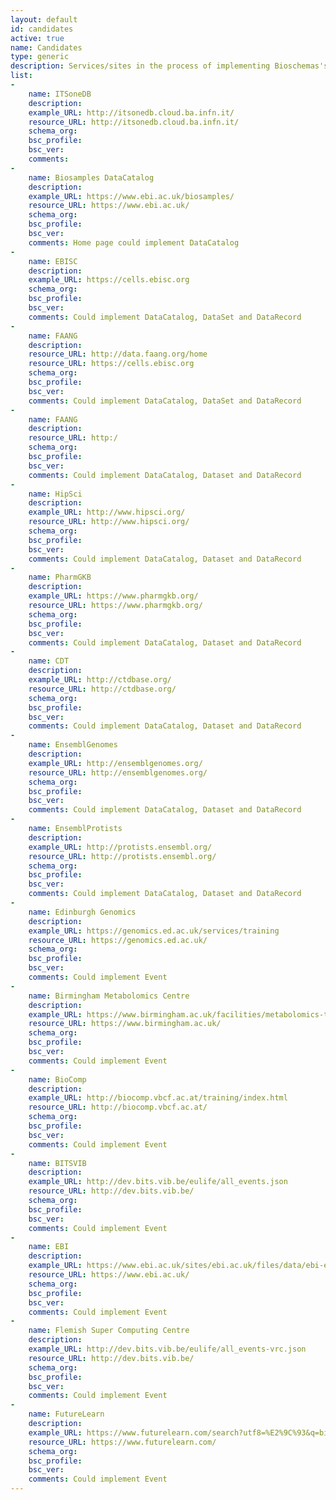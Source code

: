 ```yaml
---
layout: default
id: candidates
active: true
name: Candidates
type: generic
description: Services/sites in the process of implementing Bioschemas's markup
list:  
-
    name: ITSoneDB
    description:
    example_URL: http://itsonedb.cloud.ba.infn.it/
    resource_URL: http://itsonedb.cloud.ba.infn.it/
    schema_org:
    bsc_profile:
    bsc_ver:
    comments:
-
    name: Biosamples DataCatalog
    description:
    example_URL: https://www.ebi.ac.uk/biosamples/
    resource_URL: https://www.ebi.ac.uk/
    schema_org:
    bsc_profile:
    bsc_ver:
    comments: Home page could implement DataCatalog
-
    name: EBISC
    description:
    example_URL: https://cells.ebisc.org
    schema_org:
    bsc_profile:
    bsc_ver:
    comments: Could implement DataCatalog, DataSet and DataRecord
-
    name: FAANG
    description:
    resource_URL: http://data.faang.org/home
    resource_URL: https://cells.ebisc.org
    schema_org:
    bsc_profile:
    bsc_ver:
    comments: Could implement DataCatalog, DataSet and DataRecord
-
    name: FAANG
    description:
    resource_URL: http:/
    schema_org:
    bsc_profile:
    bsc_ver:
    comments: Could implement DataCatalog, Dataset and DataRecord
-
    name: HipSci
    description:
    example_URL: http://www.hipsci.org/
    resource_URL: http://www.hipsci.org/
    schema_org:
    bsc_profile:
    bsc_ver:
    comments: Could implement DataCatalog, Dataset and DataRecord
-
    name: PharmGKB
    description:
    example_URL: https://www.pharmgkb.org/
    resource_URL: https://www.pharmgkb.org/
    schema_org:
    bsc_profile:
    bsc_ver:
    comments: Could implement DataCatalog, Dataset and DataRecord
-
    name: CDT
    description:
    example_URL: http://ctdbase.org/
    resource_URL: http://ctdbase.org/
    schema_org:
    bsc_profile:
    bsc_ver:
    comments: Could implement DataCatalog, Dataset and DataRecord
-
    name: EnsemblGenomes
    description:
    example_URL: http://ensemblgenomes.org/
    resource_URL: http://ensemblgenomes.org/
    schema_org:
    bsc_profile:
    bsc_ver:
    comments: Could implement DataCatalog, Dataset and DataRecord
-
    name: EnsemblProtists
    description:
    example_URL: http://protists.ensembl.org/
    resource_URL: http://protists.ensembl.org/
    schema_org:
    bsc_profile:
    bsc_ver:
    comments: Could implement DataCatalog, Dataset and DataRecord   
-
    name: Edinburgh Genomics
    description:
    example_URL: https://genomics.ed.ac.uk/services/training
    resource_URL: https://genomics.ed.ac.uk/
    schema_org:
    bsc_profile:
    bsc_ver:
    comments: Could implement Event
-
    name: Birmingham Metabolomics Centre
    description:
    example_URL: https://www.birmingham.ac.uk/facilities/metabolomics-training-centre/course-list.aspx
    resource_URL: https://www.birmingham.ac.uk/
    schema_org:
    bsc_profile:
    bsc_ver:
    comments: Could implement Event
-
    name: BioComp
    description:
    example_URL: http://biocomp.vbcf.ac.at/training/index.html
    resource_URL: http://biocomp.vbcf.ac.at/
    schema_org:
    bsc_profile:
    bsc_ver:
    comments: Could implement Event
-
    name: BITSVIB
    description:
    example_URL: http://dev.bits.vib.be/eulife/all_events.json
    resource_URL: http://dev.bits.vib.be/
    schema_org:
    bsc_profile:
    bsc_ver:
    comments: Could implement Event
-
    name: EBI
    description:
    example_URL: https://www.ebi.ac.uk/sites/ebi.ac.uk/files/data/ebi-events-tess-all.json
    resource_URL: https://www.ebi.ac.uk/
    schema_org:
    bsc_profile:
    bsc_ver:
    comments: Could implement Event
-
    name: Flemish Super Computing Centre
    description:
    example_URL: http://dev.bits.vib.be/eulife/all_events-vrc.json
    resource_URL: http://dev.bits.vib.be/
    schema_org:
    bsc_profile:
    bsc_ver:
    comments: Could implement Event  
-
    name: FutureLearn
    description:
    example_URL: https://www.futurelearn.com/search?utf8=%E2%9C%93&q=bioinformatics
    resource_URL: https://www.futurelearn.com/
    schema_org:
    bsc_profile:
    bsc_ver:
    comments: Could implement Event      
---
```

